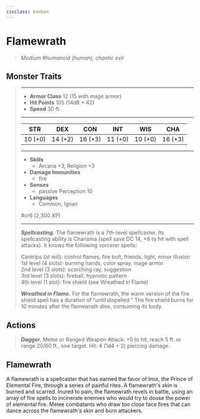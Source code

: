 ```yaml
---
cssclass: kanban
---
```


# Flamewrath
>*Medium #humanoid (human), chaotic evil*
## Monster Traits
>___
>- **Armor Class** 12 (15 with mage armor)
>- **Hit Points** 105 (14d8 + 42)
>- **Speed** 30 ft.
>___
>|STR|DEX|CON|INT|WIS|CHA|
>|:---:|:---:|:---:|:---:|:---:|:---:|
>|10 (+0)|14 (+2)|16 (+3)|11 (+0)|10 (+0)|16 (+3)|
>___
>- **Skills**
>	 - Arcana +3, Religion +3
>- **Damage Immunities**
>	 - fire
>- **Senses**
>	 - passive Perception 10
>- **Languages**
>	 - Common, Ignan
>
> #cr6 (2,300 XP)
>___
>***Spellcasting.*** The flamewrath is a 7th-level spellcaster. Its spellcasting ability is Charisma (spell save DC 14, +6 to hit with spell attacks). It knows the following sorcerer spells:  
>
>Cantrips (at will): control flames, fire bolt, friends, light, minor illusion  
>1st level (4 slots): burning hands, color spray, mage armor  
>2nd level (3 slots): scorching ray, suggestion  
>3rd level (3 slots): fireball, hypnotic pattern  
>4th level (1 slot): fire shield (see Wreathed in Flame)  
>
>
>***Wreathed in Flame.*** For the flamewrath, the warm version of the fire shield spell has a duration of "until dispelled." The fire shield burns for 10 minutes after the flamewrath dies, consuming its body.  
>
## Actions
>***Dagger.*** Melee  or Ranged Weapon Attack: +5 to hit, reach 5 ft. or range 20/60 ft., one target. Hit: 4 (1d4 + 2) piercing damage.
## Flamewrath
A flamewrath is a spellcaster that has earned the favor of Imix, the Prince of Elemental Fire, through a series of painful rites. A flamewrath's skin is burned and scarred. Inured to pain, the flamewrath revels in battle, using an array of fire spells to incinerate enemies who would try to douse the power of elemental fire. Melee combatants who draw too close face fires that can dance across the flamewrath's skin and burn attackers.